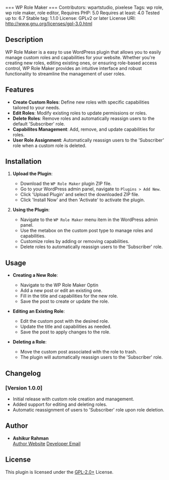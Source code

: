 === WP Role Maker ===
Contributors: wpartstudio, pixelese 
Tags: wp role, wp role maker, role editor, 
Requires PHP: 5.0 
Requires at least: 4.0 
Tested up to: 6.7 
Stable tag: 1.1.0 
License: GPLv2 or later 
License URI: http://www.gnu.org/licenses/gpl-3.0.html

## Description

WP Role Maker is a easy to use WordPress plugin that allows you to easily manage custom roles and capabilities for your website. Whether you're creating new roles, editing existing ones, or ensuring role-based access control, WP Role Maker provides an intuitive interface and robust functionality to streamline the management of user roles.

## Features

- **Create Custom Roles**: Define new roles with specific capabilities tailored to your needs.
- **Edit Roles**: Modify existing roles to update permissions or roles.
- **Delete Roles**: Remove roles and automatically reassign users to the default 'Subscriber' role.
- **Capabilites Management**: Add, remove, and update capabilities for roles.
- **User Role Assignment**: Automatically reassign users to the 'Subscriber' role when a custom role is deleted.

## Installation

1. **Upload the Plugin**:
   - Download the `WP Role Maker` plugin ZIP file.
   - Go to your WordPress admin panel, navigate to `Plugins > Add New`.
   - Click 'Upload Plugin' and select the downloaded ZIP file.
   - Click 'Install Now' and then 'Activate' to activate the plugin.

2. **Using the Plugin**:
   - Navigate to the `WP Role Maker` menu item in the WordPress admin panel.
   - Use the metabox on the custom post type to manage roles and capabilities.
   - Customize roles by adding or removing capabilities.
   - Delete roles to automatically reassign users to the 'Subscriber' role.

## Usage

- **Creating a New Role**: 
  - Navigate to the WP Role Maker Optin
  - Add a new post or edit an existing one.
  - Fill in the title and capabilities for the new role.
  - Save the post to create or update the role.

- **Editing an Existing Role**:
  - Edit the custom post with the desired role.
  - Update the title and capabilities as needed.
  - Save the post to apply changes to the role.

- **Deleting a Role**:
  - Move the custom post associated with the role to trash.
  - The plugin will automatically reassign users to the 'Subscriber' role.


## Changelog

### [Version 1.0.0]
- Initial release with custom role creation and management.
- Added support for editing and deleting roles.
- Automatic reassignment of users to 'Subscriber' role upon role deletion.

## Author

- **Ashikur Rahman**  
  [Author Website](https://ashikurrahmanbd.github.io)
  [Developer Email](proashik012@gmail.com)

## License

This plugin is licensed under the [GPL-2.0+](http://www.gnu.org/licenses/gpl-2.0.html) License.

